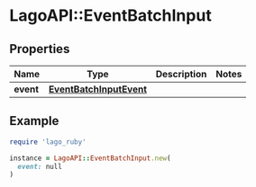 # LagoAPI::EventBatchInput

## Properties

| Name | Type | Description | Notes |
| ---- | ---- | ----------- | ----- |
| **event** | [**EventBatchInputEvent**](EventBatchInputEvent.md) |  |  |

## Example

```ruby
require 'lago_ruby'

instance = LagoAPI::EventBatchInput.new(
  event: null
)
```


